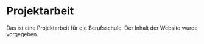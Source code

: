 # Projektarbeit

Das ist eine Projektarbeit für die Berufsschule. Der Inhalt der Website wurde vorgegeben.

